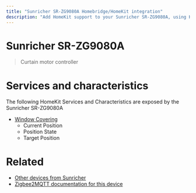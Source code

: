 ```yaml
---
title: "Sunricher SR-ZG9080A Homebridge/HomeKit integration"
description: "Add HomeKit support to your Sunricher SR-ZG9080A, using Homebridge, Zigbee2MQTT and homebridge-z2m."
---
```

<!---
This file has been GENERATED using src/docgen/docgen.ts
DO NOT EDIT THIS FILE MANUALLY!
-->
# Sunricher SR-ZG9080A
> Curtain motor controller


# Services and characteristics
The following HomeKit Services and Characteristics are exposed by
the Sunricher SR-ZG9080A

* [Window Covering](../../cover.md)
  * Current Position
  * Position State
  * Target Position


# Related
* [Other devices from Sunricher](../index.md#sunricher)
* [Zigbee2MQTT documentation for this device](https://www.zigbee2mqtt.io/devices/SR-ZG9080A.html)